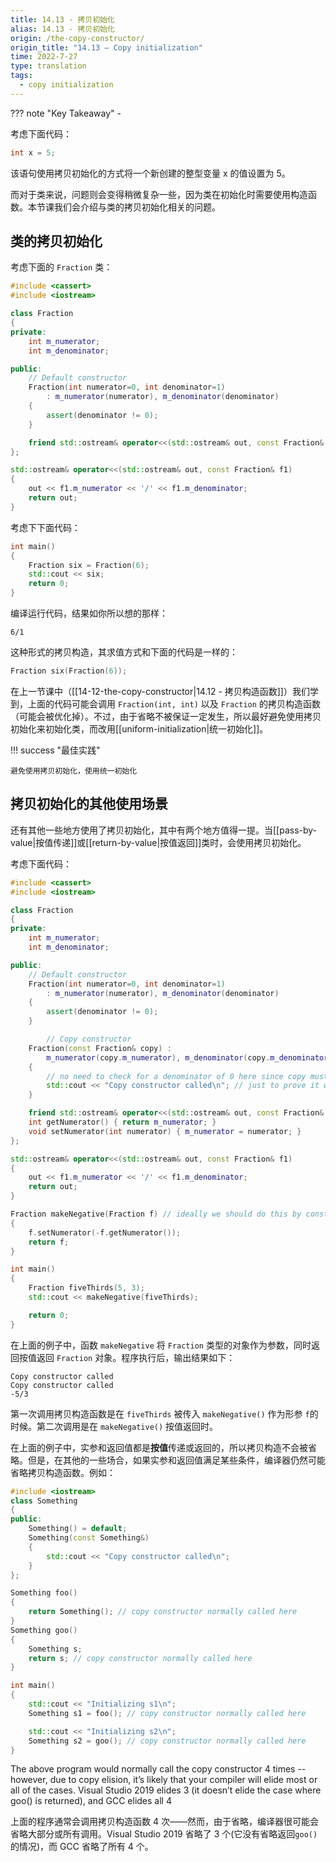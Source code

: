 ```yaml
---
title: 14.13 - 拷贝初始化
alias: 14.13 - 拷贝初始化
origin: /the-copy-constructor/
origin_title: "14.13 — Copy initialization"
time: 2022-7-27
type: translation
tags:
  - copy initialization
---
```


??? note "Key Takeaway" -

考虑下面代码：

```cpp
int x = 5;
```

该语句使用拷贝初始化的方式将一个新创建的整型变量 x 的值设置为 5。

而对于类来说，问题则会变得稍微复杂一些，因为类在初始化时需要使用构造函数。本节课我们会介绍与类的拷贝初始化相关的问题。

## 类的拷贝初始化

考虑下面的 `Fraction` 类：

```cpp
#include <cassert>
#include <iostream>

class Fraction
{
private:
    int m_numerator;
    int m_denominator;

public:
    // Default constructor
    Fraction(int numerator=0, int denominator=1)
        : m_numerator(numerator), m_denominator(denominator)
    {
        assert(denominator != 0);
    }

    friend std::ostream& operator<<(std::ostream& out, const Fraction& f1);
};

std::ostream& operator<<(std::ostream& out, const Fraction& f1)
{
	out << f1.m_numerator << '/' << f1.m_denominator;
	return out;
}
```

考虑下下面代码：

```cpp
int main()
{
    Fraction six = Fraction(6);
    std::cout << six;
    return 0;
}
```

编译运行代码，结果如你所以想的那样：

```
6/1
```

这种形式的拷贝构造，其求值方式和下面的代码是一样的：

```cpp
Fraction six(Fraction(6));
```

在上一节课中（[[14-12-the-copy-constructor|14.12 - 拷贝构造函数]]）我们学到，上面的代码可能会调用 `Fraction(int, int)` 以及 `Fraction` 的拷贝构造函数（可能会被优化掉）。不过，由于省略不被保证一定发生，所以最好避免使用拷贝初始化来初始化类，而改用[[uniform-initialization|统一初始化]]。

!!! success "最佳实践"

    避免使用拷贝初始化，使用统一初始化

## 拷贝初始化的其他使用场景

还有其他一些地方使用了拷贝初始化，其中有两个地方值得一提。当[[pass-by-value|按值传递]]或[[return-by-value|按值返回]]类时，会使用拷贝初始化。

考虑下面代码：

```cpp
#include <cassert>
#include <iostream>

class Fraction
{
private:
	int m_numerator;
	int m_denominator;

public:
    // Default constructor
    Fraction(int numerator=0, int denominator=1)
        : m_numerator(numerator), m_denominator(denominator)
    {
        assert(denominator != 0);
    }

        // Copy constructor
	Fraction(const Fraction& copy) :
		m_numerator(copy.m_numerator), m_denominator(copy.m_denominator)
	{
		// no need to check for a denominator of 0 here since copy must already be a valid Fraction
		std::cout << "Copy constructor called\n"; // just to prove it works
	}

	friend std::ostream& operator<<(std::ostream& out, const Fraction& f1);
	int getNumerator() { return m_numerator; }
	void setNumerator(int numerator) { m_numerator = numerator; }
};

std::ostream& operator<<(std::ostream& out, const Fraction& f1)
{
	out << f1.m_numerator << '/' << f1.m_denominator;
	return out;
}

Fraction makeNegative(Fraction f) // ideally we should do this by const reference
{
    f.setNumerator(-f.getNumerator());
    return f;
}

int main()
{
    Fraction fiveThirds(5, 3);
    std::cout << makeNegative(fiveThirds);

    return 0;
}
```

在上面的例子中，函数 `makeNegative` 将 `Fraction` 类型的对象作为参数，同时返回按值返回 `Fraction` 对象。程序执行后，输出结果如下：

```
Copy constructor called
Copy constructor called
-5/3
```

第一次调用拷贝构造函数是在 `fiveThirds` 被传入 `makeNegative()` 作为形参 `f`的时候。第二次调用是在 `makeNegative()` 按值返回时。

在上面的例子中，实参和返回值都是**按值**传递或返回的，所以拷贝构造不会被省略。但是，在其他的一些场合，如果实参和返回值满足某些条件，编译器仍然可能省略拷贝构造函数。例如：

```cpp
#include <iostream>
class Something
{
public:
	Something() = default;
	Something(const Something&)
	{
		std::cout << "Copy constructor called\n";
	}
};

Something foo()
{
	return Something(); // copy constructor normally called here
}
Something goo()
{
	Something s;
	return s; // copy constructor normally called here
}

int main()
{
	std::cout << "Initializing s1\n";
	Something s1 = foo(); // copy constructor normally called here

	std::cout << "Initializing s2\n";
	Something s2 = goo(); // copy constructor normally called here
}
```

The above program would normally call the copy constructor 4 times -- however, due to copy elision, it’s likely that your compiler will elide most or all of the cases. Visual Studio 2019 elides 3 (it doesn’t elide the case where goo() is returned), and GCC elides all 4

上面的程序通常会调用拷贝构造函数 4 次——然而，由于省略，编译器很可能会省略大部分或所有调用。Visual Studio 2019 省略了 3 个(它没有省略返回`goo()`的情况)，而 GCC 省略了所有 4 个。
